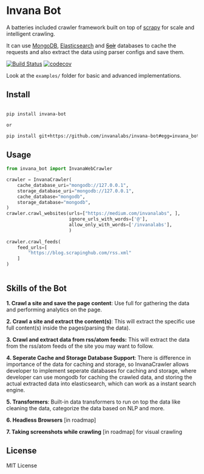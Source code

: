 # Invana Bot

A batteries included crawler framework built on top of [scrapy](https://scrapy.org/) for scale and intelligent crawling.

It can use [MongoDB](https://www.mongodb.com/), [Elasticsearch](https://www.elastic.co/products/elasticsearch) 
and <del>[Solr](http://lucene.apache.org/solr/)</del> databases to cache the requests and also extract the data using parser configs 
and save them.


[![Build Status](https://travis-ci.org/invanalabs/invana-bot.svg?branch=master)](https://travis-ci.org/invanalabs/invana-bot) 
[![codecov](https://codecov.io/gh/invanalabs/invana-bot/branch/master/graph/badge.svg)](https://codecov.io/gh/invanalabs/invana-bot) 

Look at the `examples/` folder for basic and advanced implementations.

## Install

```bash

pip install invana-bot

or 

pip install git+https://github.com/invanalabs/invana-bot#egg=invana_bot


```

## Usage

```python
from invana_bot import InvanaWebCrawler

crawler = InvanaCrawler(
    cache_database_uri="mongodb://127.0.0.1",
    storage_database_uri="mongodb://127.0.0.1",
    cache_database="mongodb",
    storage_database="mongodb",
)
crawler.crawl_websites(urls=["https://medium.com/invanalabs", ],
                       ignore_urls_with_words=['@'],
                       allow_only_with_words=['/invanalabs'],
                       )
                       
crawler.crawl_feeds(
    feed_urls=[
        "https://blog.scrapinghub.com/rss.xml"
    ]
)



```

## Skills of the Bot

**1. Crawl a site and save the page content**: Use full for gathering the data and performing analytics on the page.

**2. Crawl a site and extract the content(s)**: This will extract the specific use full content(s) inside the pages(parsing the data). 

**3. Crawl and extract data from rss/atom feeds:** This will extract the data from the rss/atom feeds of the site you may want to follow.

**4. Seperate Cache and Storage Database Support**: There is difference in importance of the data for caching and storage, so
InvanaCrawler allows developer to implement seperate databases for caching and storage, where developer can use mongodb
for caching the crawled data, and storing the actual extracted data into elasticsearch, which can work as a instant search engine.

**5. Transformers**: Built-in data transformers to run on top the data like cleaning the data, categorize the data based on NLP and more.

**6. Headless Browsers** [in roadmap]

**7. Taking screenshots while crawling** [in roadmap] for visual crawling



## License

MIT License


